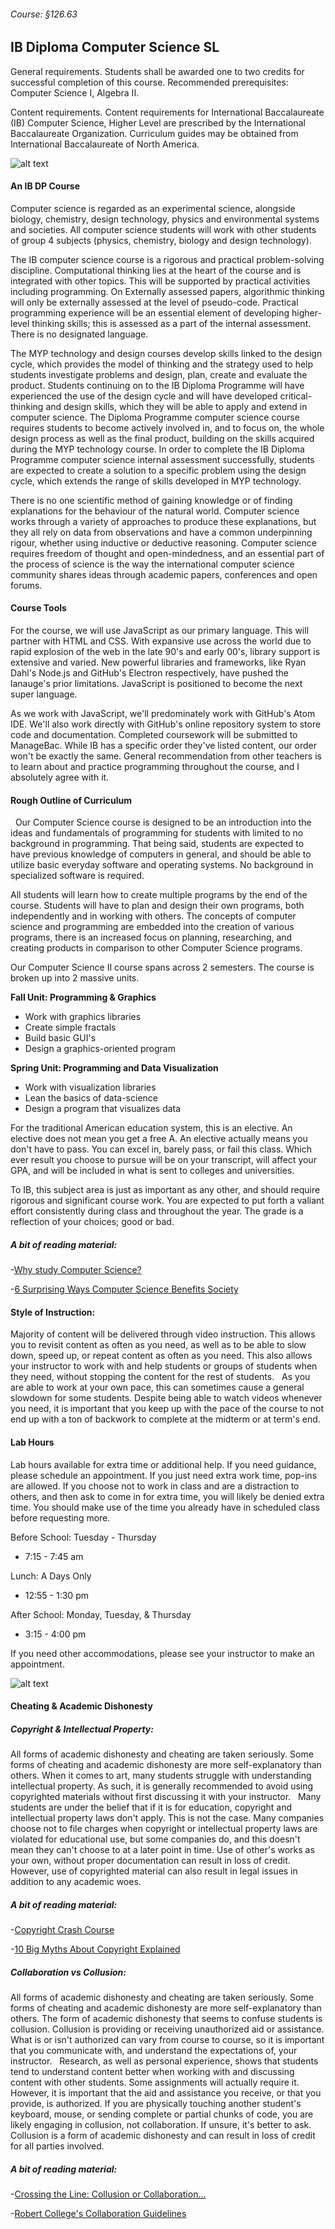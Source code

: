 ###### Course: §126.63

## IB Diploma Computer Science SL

General requirements. Students shall be awarded one to two credits for successful completion of this course. Recommended prerequisites: Computer Science I, Algebra II.

Content requirements. Content requirements for International Baccalaureate (IB) Computer Science, Higher Level are prescribed by the International Baccalaureate Organization. Curriculum guides may be obtained from International Baccalaureate of North America. 

![alt text](../images/compsci2.jpg "CC 2.0: Generic | Cropped  | Kim Burgess")

#### An IB DP Course

Computer science is regarded as an experimental science, alongside biology, chemistry, design technology, physics and environmental systems and societies. All computer science students will work with other students of group 4 subjects (physics, chemistry, biology and design technology).

The IB computer science course is a rigorous and practical problem-solving discipline. Computational thinking lies at the heart of the course and is integrated with other topics. This will be supported by practical activities including programming. On Externally assessed papers, algorithmic thinking will only be externally assessed at the level of pseudo-code. Practical programming experience will be an essential element of developing higher-level thinking skills; this is assessed as a part of the internal assessment. There is no designated language.
 
The MYP technology and design courses develop skills linked to the design cycle, which provides the model of thinking and the strategy used to help students investigate problems and design, plan, create and evaluate the product. Students continuing on to the IB Diploma Programme will have experienced the use of the design cycle and will have developed critical-thinking and design skills, which they will be able to apply and extend in computer science. The Diploma Programme computer science course requires students to become actively involved in, and to focus on, the whole design process as well as the final product, building on the skills acquired during the MYP technology course. In order to complete the IB Diploma Programme computer science internal assessment successfully, students are expected to create a solution to a specific problem using the design cycle, which extends the range of skills developed in MYP technology.

There is no one scientific method of gaining knowledge or of finding explanations for the behaviour of the natural world. Computer science works through a variety of approaches to produce these explanations, but they all rely on data from observations and have a common underpinning rigour, whether using inductive or deductive reasoning. Computer science requires freedom of thought and open-mindedness, and an essential part of the process of science is the way the international computer science community shares ideas through academic papers, conferences and open forums.

#### Course Tools

For the course, we will use JavaScript as our primary language. This will partner with HTML and CSS. With expansive use across the world due to rapid explosion of the web in the late 90's and early 00's, library support is extensive and varied. New powerful libraries and frameworks, like Ryan Dahl's Node.js and GitHub's Electron respectively, have pushed the lanauge's prior limitations. JavaScript is positioned to become the next super language. 

As we work with JavaScript, we'll predominately work with GitHub's Atom IDE. We'll also work directly with GitHub's online repository system to store code and documentation. Completed coursework will be submitted to ManageBac. While IB has a specific order they've listed content, our order won't be exactly the same. General recommendation from other teachers is to learn about and practice programming throughout the course, and I absolutely agree with it.



#### Rough Outline of Curriculum
 
Our Computer Science course is designed to be an introduction into the ideas and fundamentals of programming for students with limited to no background in programming. That being said, students are expected to have previous knowledge of computers in general, and should be able to utilize basic everyday software and operating systems. No background in specialized software is required.
 
All students will learn how to create multiple programs by the end of the course. Students will have to plan and design their own programs, both independently and in working with others. The concepts of computer science and programming are embedded into the creation of various programs, there is an increased focus on planning, researching, and creating products in comparison to other Computer Science programs.

Our Computer Science II course spans across 2 semesters. The course is broken up into 2 massive units.

**Fall Unit: Programming & Graphics**
* Work with graphics libraries
* Create simple fractals
* Build basic GUI's
* Design a graphics-oriented program

**Spring Unit: Programming and Data Visualization**
* Work with visualization libraries
* Lean the basics of data-science
* Design a program that visualizes data

For the traditional American education system, this is an elective. An elective does not mean you get a free A. An elective actually means you don't have to pass. You can excel in, barely pass, or fail this class. Which ever result you choose to pursue will be on your transcript, will affect your GPA, and will be included in what is sent to colleges and universities.
 
To IB, this subject area is just as important as any other, and should require rigorous and significant course work. You are expected to put forth a valiant effort consistently during class and throughout the year. The grade is a reflection of your choices; good or bad.

##### A bit of reading material:
-[Why study Computer Science?](https://www.depauw.edu/academics/departments-programs/computer-science/why-study-computer-science/)

-[6 Surprising Ways Computer Science Benefits Society](https://www.rasmussen.edu/degrees/technology/blog/ways-computer-science-benefits-society/)
 
#### Style of Instruction:
Majority of content will be delivered through video instruction. This allows you to revisit content as often as you need, as well as to be able to slow down, speed up, or repeat content as often as you need. This also allows your instructor to work with and help students or groups of students when they need, without stopping the content for the rest of students.
 
As you are able to work at your own pace, this can sometimes cause a general slowdown for some students. Despite being able to watch videos whenever you need, it is important that you keep up with the pace of the course to not end up with a ton of backwork to complete at the midterm or at term's end.

#### Lab Hours

Lab hours available for extra time or additional help. If you need guidance, please schedule an appointment. If you just need extra work time, pop-ins are allowed. If you choose not to work in class and are a distraction to others, and then ask to come in for extra time, you will likely be denied extra time. You should make use of the time you already have in scheduled class before requesting more.

Before School: Tuesday - Thursday
* 7:15 - 7:45 am

Lunch: A Days Only
* 12:55 - 1:30 pm

After School: Monday, Tuesday, & Thursday
* 3:15 - 4:00 pm

If you need other accommodations, please see your instructor to make an appointment.

![alt text](../images/cheating.jpg "CC 2.0: Generic | Cropped, Grey Scale, Selective Blur  |  Craig Sunter")

#### Cheating & Academic Dishonesty

##### Copyright & Intellectual Property:

All forms of academic dishonesty and cheating are taken seriously. Some forms of cheating and academic dishonesty are more self-explanatory than others. When it comes to art, many students struggle with understanding intellectual property. As such, it is generally recommended to avoid using copyrighted materials without first discussing it with your instructor.
 
Many students are under the belief that if it is for education, copyright and intellectual property laws don't apply. This is not the case. Many companies choose not to file charges when copyright or intellectual property laws are violated for educational use, but some companies do, and this doesn't mean they can't choose to at a later point in time. Use of other's works as your own, without proper documentation can result in loss of credit. However, use of copyrighted material can also result in legal issues in addition to any academic woes.
  
##### A bit of reading material:
-[Copyright Crash Course](http://guides.lib.utexas.edu/copyright)

-[10 Big Myths About Copyright Explained](https://www.templetons.com/brad/copymyths.html)

##### Collaboration vs Collusion:

All forms of academic dishonesty and cheating are taken seriously. Some forms of cheating and academic dishonesty are more self-explanatory than others. The form of academic dishonesty that seems to confuse students is collusion. Collusion is providing or receiving unauthorized aid or assistance. What is or isn't authorized can vary from course to course, so it is important that you communicate with, and understand the expectations of, your instructor.
 
Research, as well as personal experience, shows that students tend to understand content better when working with and discussing content with other students. Some assignments will actually require it. However, it is important that the aid and assistance you receive, or that you provide, is authorized. If you are physically touching another student's keyboard, mouse, or sending complete or partial chunks of code, you are likely engaging in collusion, not collaboration. If unsure, it's better to ask. Collusion is a form of academic dishonesty and can result in loss of credit for all parties involved.
  
##### A bit of reading material:
-[Crossing the Line: Collusion or Collaboration...](https://files.eric.ed.gov/fulltext/EJ1004398.pdf)

-[Robert College's Collaboration Guidelines](http://webportal.robcol.k12.tr/Academics/Academic-Honesty/CollaborationGuidelines/Pages/default.aspx)
